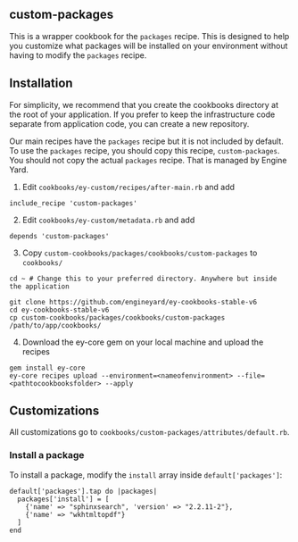 ## custom-packages

This is a wrapper cookbook for the `packages` recipe. This is designed to help you customize what packages will be installed on your environment without having to modify the `packages` recipe.

## Installation

For simplicity, we recommend that you create the cookbooks directory at the root of your application. If you prefer to keep the infrastructure code separate from application code, you can create a new repository.

Our main recipes have the `packages` recipe but it is not included by default. To use the `packages` recipe, you should copy this recipe, `custom-packages`. You should not copy the actual `packages` recipe. That is managed by Engine Yard.

1. Edit `cookbooks/ey-custom/recipes/after-main.rb` and add

  ```
  include_recipe 'custom-packages'
  ```

2. Edit `cookbooks/ey-custom/metadata.rb` and add

  ```
  depends 'custom-packages'
  ```

3. Copy `custom-cookbooks/packages/cookbooks/custom-packages` to `cookbooks/`

  ```
  cd ~ # Change this to your preferred directory. Anywhere but inside the application

  git clone https://github.com/engineyard/ey-cookbooks-stable-v6
  cd ey-cookbooks-stable-v6
  cp custom-cookbooks/packages/cookbooks/custom-packages /path/to/app/cookbooks/
  ```

4. Download the ey-core gem on your local machine and upload the recipes

  ```
  gem install ey-core
  ey-core recipes upload --environment=<nameofenvironment> --file=<pathtocookbooksfolder> --apply
  ```

## Customizations

All customizations go to `cookbooks/custom-packages/attributes/default.rb`.

### Install a package

To install a package, modify the `install` array inside `default['packages']`:

```
default['packages'].tap do |packages|
  packages['install'] = [
    {'name' => "sphinxsearch", 'version' => "2.2.11-2"},
    {'name' => "wkhtmltopdf"}
  ]
end
```
